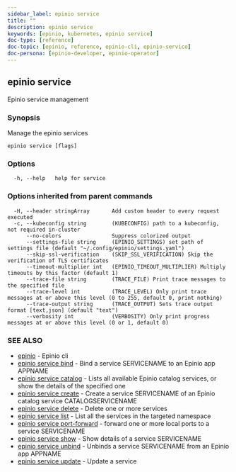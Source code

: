 ```yaml
---
sidebar_label: epinio service
title: ""
description: epinio service
keywords: [epinio, kubernetes, epinio service]
doc-type: [reference]
doc-topic: [epinio, reference, epinio-cli, epinio-service]
doc-persona: [epinio-developer, epinio-operator]
---
```

## epinio service

Epinio service management

### Synopsis

Manage the epinio services

```
epinio service [flags]
```

### Options

```
  -h, --help   help for service
```

### Options inherited from parent commands

```
  -H, --header stringArray       Add custom header to every request executed
  -c, --kubeconfig string        (KUBECONFIG) path to a kubeconfig, not required in-cluster
      --no-colors                Suppress colorized output
      --settings-file string     (EPINIO_SETTINGS) set path of settings file (default "~/.config/epinio/settings.yaml")
      --skip-ssl-verification    (SKIP_SSL_VERIFICATION) Skip the verification of TLS certificates
      --timeout-multiplier int   (EPINIO_TIMEOUT_MULTIPLIER) Multiply timeouts by this factor (default 1)
      --trace-file string        (TRACE_FILE) Print trace messages to the specified file
      --trace-level int          (TRACE_LEVEL) Only print trace messages at or above this level (0 to 255, default 0, print nothing)
      --trace-output string      (TRACE_OUTPUT) Sets trace output format [text,json] (default "text")
      --verbosity int            (VERBOSITY) Only print progress messages at or above this level (0 or 1, default 0)
```

### SEE ALSO

* [epinio](../epinio.md)	 - Epinio cli
* [epinio service bind](./epinio_service_bind.md)	 - Bind a service SERVICENAME to an Epinio app APPNAME
* [epinio service catalog](./epinio_service_catalog.md)	 - Lists all available Epinio catalog services, or show the details of the specified one
* [epinio service create](./epinio_service_create.md)	 - Create a service SERVICENAME of an Epinio catalog service CATALOGSERVICENAME
* [epinio service delete](./epinio_service_delete.md)	 - Delete one or more services
* [epinio service list](./epinio_service_list.md)	 - List all the services in the targeted namespace
* [epinio service port-forward](./epinio_service_port-forward.md)	 - forward one or more local ports to a service SERVICENAME
* [epinio service show](./epinio_service_show.md)	 - Show details of a service SERVICENAME
* [epinio service unbind](./epinio_service_unbind.md)	 - Unbinds a service SERVICENAME from an Epinio app APPNAME
* [epinio service update](./epinio_service_update.md)	 - Update a service

